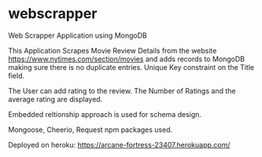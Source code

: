 # webscrapper
Web Scrapper Application using MongoDB

This Application Scrapes Movie Review Details
from the website https://www.nytimes.com/section/movies and adds records to MongoDB making sure there is no duplicate entries. Unique Key constraint on the Title field.

The User can add rating to the review. The Number of Ratings and the average rating are displayed.

Embedded reltionship approach is used for schema design.

Mongoose, Cheerio, Request npm packages used.

Deployed on heroku: https://arcane-fortress-23407.herokuapp.com/
